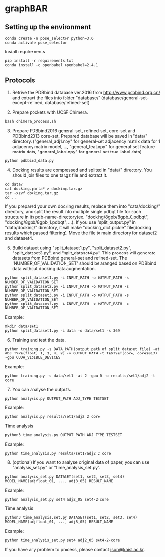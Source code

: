 # graphBAR

## Setting up the environment
```
conda create -n pose_selector python=3.6
conda activate pose_selector
``` 
Install requirements
```
pip install -r requirements.txt
conda install -c openbabel openbabel=2.4.1
```


## Protocols

1. Retrive the PDBbind database ver.2016 from http://www.pdbbind.org.cn/ and extract the files into folder "database/" 
(database/general-set-except-refined, database/refined-set)

2. Prepare pockets with UCSF Chimera.
```
bash chimera_process.sh
```

3. Prepare PDBbind2016 general-set, refined-set, core-set and PDBbind2013 core-set. Prepared database will be saved in "data/" directory. 
("general_adj1.npy" for general-set adjacency matrix data for 1 adjacency matrix model, ..., "general_feat.npy" for general-set feature matrix data, "general_label.npy" for general-set true-label data)
```
python pdbbind_data.py
```

4. Docking results are compressed and splited in "data/" directory. You should join files to one tar.gz file and extract it.
```
cd data/
cat docking.parta* > docking.tar.gz
tar -xzvf docking.tar.gz
cd ..
```
If you prepared your own docking results, replace them into "data/docking/" directory, and split the result into multiple single pdbqt file for each structure in its pdb-name-directory(ex. "docking/8gpb/8gpb_0.pdbqt", "docking/8gpb/8gpb_1.pdbqt", ...). If you use "split_output.py" in "data/docking/" directory, it will make "docking_dict.pickle" file(docking results which passed filtering). Move the file to main directory for dataset2 and dataset4.

5. Build dataset using "split_dataset1.py", "split_dataset2.py", "split_dataset3.py", and "split_dataset4.py". This process will generate datasets from PDBbind general-set and refined-set. The 'NUMBER_OF_VALIDATION_SET' should be aranged based on PDBbind data without docking data augmentation.
```
python split_dataset1.py -i INPUT_PATH -o OUTPUT_PATH -s NUMBER_OF_VALIDATION_SET
python split_dataset2.py -i INPUT_PATH -o OUTPUT_PATH -s NUMBER_OF_VALIDATION_SET
python split_dataset3.py -i INPUT_PATH -o OUTPUT_PATH -s NUMBER_OF_VALIDATION_SET
python split_dataset4.py -i INPUT_PATH -o OUTPUT_PATH -s NUMBER_OF_VALIDATION_SET
```

Example:
```
mkdir data/set1
python split_dataset1.py -i data -o data/set1 -s 369
```

6. Training and test the data.
```
python training.py -s DATA_PATH(output path of split_dataset file) -at ADJ_TYPE(float, 1, 2, 4, 8) -o OUTPUT_PATH -t TESTSET(core, core2013) -gpu CUDA_VISIBLE_DEVICES
```

Example:
```
python training.py -s data/set1 -at 2 -gpu 0 -o results/set1/adj2 -t core
```

7. You can analyse the outputs.
```
python analysis.py OUTPUT_PATH ADJ_TYPE TESTSET
```
Example:
```
python analysis.py results/set1/adj2 2 core
```

Time analysis
```
python3 time_analysis.py OUTPUT_PATH ADJ_TYPE TESTSET
```

Example:
```
python time_analysis.py results/set1/adj2 2 core
```

8. (optional) If you want to analyse original data of paper, you can use "analysis_set.py" or "time_analysis_set.py".
```
python analysis_set.py DATASET(set1, set2, set3, set4) MODEL_NAME(adjfloat_01, ..., adj8_05) RESULT_NAME
```
Example:
```
python analysis_set.py set4 adj2_05 set4-2-core
```

Time analysis
```
python3 time_analysis.set.py DATASET(set1, set2, set3, set4) MODEL_NAME(adjfloat_01, ..., adj8_05) RESULT_NAME
```

Example:
```
python time_analysis_set.py set4 adj2_05 set4-2-core
```

If you have any problem to process, please contact json@kaist.ac.kr.
